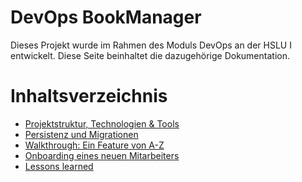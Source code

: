 # DevOps BookManager
Dieses Projekt wurde im Rahmen des Moduls DevOps an der HSLU I entwickelt.
Diese Seite beinhaltet die dazugehörige Dokumentation.

# Inhaltsverzeichnis
- [Projektstruktur, Technologien & Tools](chapters/projektstruktur.md)
- [Persistenz und Migrationen](chapters/persistence-and-migrations.md)
- [Walkthrough: Ein Feature von A-Z](chapters/walkthrough-feature.md)
- [Onboarding eines neuen Mitarbeiters](chapters/onboarding-mitarbeiter.md)
- [Lessons learned](chapters/learnings.md)
